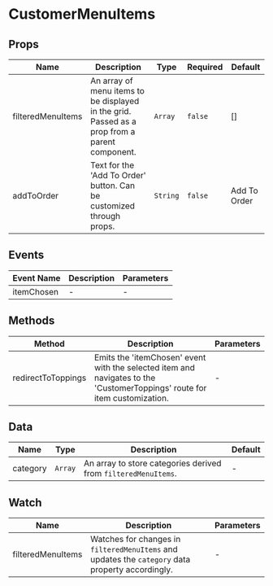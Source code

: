 # CustomerMenuItems

## Props

<!-- @vuese:CustomerMenuItems:props:start -->
|Name|Description|Type|Required|Default|
|---|---|---|---|---|
|filteredMenuItems|An array of menu items to be displayed in the grid. Passed as a prop from a parent component.|`Array`|`false`|[]|
|addToOrder|Text for the 'Add To Order' button. Can be customized through props.|`String`|`false`|Add To Order|

<!-- @vuese:CustomerMenuItems:props:end -->


## Events

<!-- @vuese:CustomerMenuItems:events:start -->
|Event Name|Description|Parameters|
|---|---|---|
|itemChosen|-|-|

<!-- @vuese:CustomerMenuItems:events:end -->


## Methods

<!-- @vuese:CustomerMenuItems:methods:start -->
|Method|Description|Parameters|
|---|---|---|
|redirectToToppings|Emits the 'itemChosen' event with the selected item and navigates to the 'CustomerToppings' route for item customization.|-|

<!-- @vuese:CustomerMenuItems:methods:end -->


## Data

<!-- @vuese:CustomerMenuItems:data:start -->
|Name|Type|Description|Default|
|---|---|---|---|
|category|`Array`|An array to store categories derived from `filteredMenuItems`.|-|

<!-- @vuese:CustomerMenuItems:data:end -->


## Watch

<!-- @vuese:CustomerMenuItems:watch:start -->
|Name|Description|Parameters|
|---|---|---|
|filteredMenuItems|Watches for changes in `filteredMenuItems` and updates the `category` data property accordingly.|-|

<!-- @vuese:CustomerMenuItems:watch:end -->


